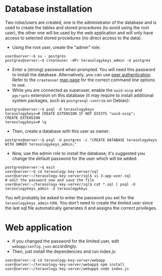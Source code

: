 # Database installation
Two rolse/users are created, one is the administrator of the database and is used to create the tables and stored procedures (to avoid using the root user), the other one will be used by the web application and will only have access to selected stored procedures (no direct access to the data).
* Using the root user, create the "admin" role:
```
user@server:~$ su - postgres
postgres@server:~$ createuser -dPr terasologykeys_admin -U postgres
```
* Enter a (strong) password when prompted. You will need this password to install the database.
Alternatively, you can use [peer authentication](https://www.postgresql.org/docs/current/static/auth-methods.html#AUTH-PEER).
Refer to the `createuser` [man page](https://www.postgresql.org/docs/current/static/app-createuser.html) for the correct command line options to use.
* While you are connected as superuser, enable the `uuid-ossp` and `pgcrypto` extension on this database (it may require to install additional system packages, such as `postgresql-contrib` on Debian):
```
postgres@server:~$ psql -d terasologykeys
terasologykeys=# CREATE EXTENSION IF NOT EXISTS "uuid-ossp";
CREATE EXTENSION
terasologykeys=# \q
```
* Then, create a database with this user as owner:
```
postgres@server:~$ psql -U postgres -c "CREATE DATABASE terasologykeys WITH OWNER terasologykeys_admin;"
```
* Now, use the admin role to install the database; it's suggested you change the default password for the user which will be added:
```
postgres@server:~$ exit
user@server:~$ cd terasology-key-server/sql
user@server:~/terasology-key-server/sql$ vi 3-app-user.sql
# edit the password now and save the file
user@server:~/terasology-key-server/sql$ cat *.sql | psql -U terasologykeys_admin -d terasologykeys
```
You will probably be asked to enter the password you set for the `terasologykeys_admin` role. You don't need to create the limited user since the last sql file automatically generates it and assigns the correct privileges.

# Web application
* If you changed the password for the limited user, edit `webapp/config.json` accordingly.
* Then, just install the dependencies and run index.js:
```
user@server:~$ cd terasology-key-server/webapp
user@server:~/terasology-key-server/webapp$ npm install
user@server:~/terasology-key-server/webapp$ node index.js
```
